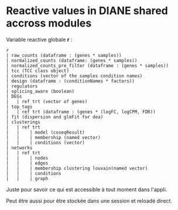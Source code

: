 
# Reactive values in DIANE shared accross modules


Variable reactive globale **r** :
```
r
| raw_counts (dataframe : (genes * samples))
| normalized_counts (dataframe: (genes * samples))
| normalized_counts_pre_filter (dataframe : (genes * samples))
| tcc (TCC class object)
| conditions (vector of the samples condition names)
| design (dataframe : (conditionNames * factors))
| regulators
| splicing_aware (boolean)
| DEGs
|   | ref trt (vector of genes)
| top_tags
|   | ref trt (dataframe : (genes * (logFC, logCPM, FDR))
| fit (dispersion and glmFit for dea)
| clusterings
|   | ref trt 
|   |    | model (coseqResult)
|   |    | membership (named vector)
|   |    | conditions (vector)
| networks
|   | ref trt 
|   |    | nodes
|   |    | edges
|   |    | membership clustering louvain(named vector)
|   |    | conditions
|   |    | graph
``` 

Juste pour savoir ce qui est accessible à tout moment dans l'appli.

Peut être aussi pour être stockée dans une session et reloadé direct.
